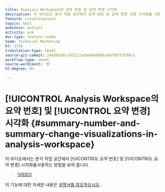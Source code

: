```yaml
---
title: Analysis Workspace의 요약 번호 및 요약 변경 시각화
description: 이 비디오는 분석 작업 공간에서 요약 번호 및 요약 변경 사항 시각화를 사용하는 방법을 보여줍니다.
feature: visualizations
topics: null
audience: analyst
activity: use
doc-type: feature video
team: Technical Marketing
kt: 2136
translation-type: tm+mt
source-git-commit: 24ad92b0ccdf1112e3ed4a0968cd47db757598c3
workflow-type: tm+mt
source-wordcount: '0'
ht-degree: 0%

---
```



# [!UICONTROL Analysis Workspace의 요약 번호] 및 [!UICONTROL 요약 변경]  시각화 {#summary-number-and-summary-change-visualizations-in-analysis-workspace}

이 비디오에서는 분석 작업 공간에서 [!UICONTROL 요약 번호] 및 [!UICONTROL 요약 변경] 시각화를사용하는 방법을 보여 줍니다.

>[!VIDEO](https://video.tv.adobe.com/v/23992/?quality=12)

이 기능에 대한 자세한 내용은 [설명서를 참조하십시오](https://marketing.adobe.com/resources/help/en_US/analytics/analysis-workspace/summary-number-change.html).
